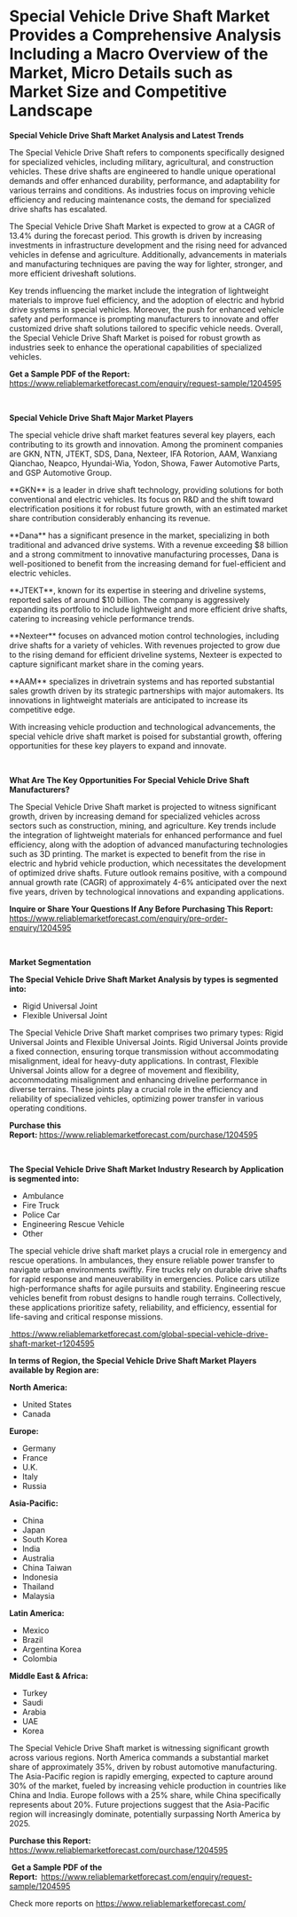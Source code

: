 <p><h1>Special Vehicle Drive Shaft Market Provides a Comprehensive Analysis Including a Macro Overview of the Market, Micro Details such as Market Size and Competitive Landscape</h1></p><p><strong>Special Vehicle Drive Shaft Market Analysis and Latest Trends</strong></p>
<p><p>The Special Vehicle Drive Shaft refers to components specifically designed for specialized vehicles, including military, agricultural, and construction vehicles. These drive shafts are engineered to handle unique operational demands and offer enhanced durability, performance, and adaptability for various terrains and conditions. As industries focus on improving vehicle efficiency and reducing maintenance costs, the demand for specialized drive shafts has escalated.</p><p>The Special Vehicle Drive Shaft Market is expected to grow at a CAGR of 13.4% during the forecast period. This growth is driven by increasing investments in infrastructure development and the rising need for advanced vehicles in defense and agriculture. Additionally, advancements in materials and manufacturing techniques are paving the way for lighter, stronger, and more efficient driveshaft solutions.</p><p>Key trends influencing the market include the integration of lightweight materials to improve fuel efficiency, and the adoption of electric and hybrid drive systems in special vehicles. Moreover, the push for enhanced vehicle safety and performance is prompting manufacturers to innovate and offer customized drive shaft solutions tailored to specific vehicle needs. Overall, the Special Vehicle Drive Shaft Market is poised for robust growth as industries seek to enhance the operational capabilities of specialized vehicles.</p></p>
<p><strong>Get a Sample PDF of the Report:&nbsp;</strong> <a href="https://www.reliablemarketforecast.com/enquiry/request-sample/1204595?utm_campaign=1890&utm_medium=2&utm_source=Github&utm_content=ia&utm_term=31122024&utm_id=special-vehicle-drive-shaft">https://www.reliablemarketforecast.com/enquiry/request-sample/1204595</a></p>
<p>&nbsp;</p>
<p><strong>Special Vehicle Drive Shaft Major Market Players</strong></p>
<p><p>The special vehicle drive shaft market features several key players, each contributing to its growth and innovation. Among the prominent companies are GKN, NTN, JTEKT, SDS, Dana, Nexteer, IFA Rotorion, AAM, Wanxiang Qianchao, Neapco, Hyundai-Wia, Yodon, Showa, Fawer Automotive Parts, and GSP Automotive Group.</p><p>**GKN** is a leader in drive shaft technology, providing solutions for both conventional and electric vehicles. Its focus on R&D and the shift toward electrification positions it for robust future growth, with an estimated market share contribution considerably enhancing its revenue.</p><p>**Dana** has a significant presence in the market, specializing in both traditional and advanced drive systems. With a revenue exceeding $8 billion and a strong commitment to innovative manufacturing processes, Dana is well-positioned to benefit from the increasing demand for fuel-efficient and electric vehicles.</p><p>**JTEKT**, known for its expertise in steering and driveline systems, reported sales of around $10 billion. The company is aggressively expanding its portfolio to include lightweight and more efficient drive shafts, catering to increasing vehicle performance trends.</p><p>**Nexteer** focuses on advanced motion control technologies, including drive shafts for a variety of vehicles. With revenues projected to grow due to the rising demand for efficient driveline systems, Nexteer is expected to capture significant market share in the coming years.</p><p>**AAM** specializes in drivetrain systems and has reported substantial sales growth driven by its strategic partnerships with major automakers. Its innovations in lightweight materials are anticipated to increase its competitive edge.</p><p>With increasing vehicle production and technological advancements, the special vehicle drive shaft market is poised for substantial growth, offering opportunities for these key players to expand and innovate.</p></p>
<p>&nbsp;</p>
<p><strong>What Are The Key Opportunities For Special Vehicle Drive Shaft Manufacturers?</strong></p>
<p><p>The Special Vehicle Drive Shaft market is projected to witness significant growth, driven by increasing demand for specialized vehicles across sectors such as construction, mining, and agriculture. Key trends include the integration of lightweight materials for enhanced performance and fuel efficiency, along with the adoption of advanced manufacturing technologies such as 3D printing. The market is expected to benefit from the rise in electric and hybrid vehicle production, which necessitates the development of optimized drive shafts. Future outlook remains positive, with a compound annual growth rate (CAGR) of approximately 4-6% anticipated over the next five years, driven by technological innovations and expanding applications.</p></p>
<p><strong>Inquire or Share Your Questions If Any Before Purchasing This Report:</strong> <a href="https://www.reliablemarketforecast.com/enquiry/pre-order-enquiry/1204595?utm_campaign=1890&utm_medium=2&utm_source=Github&utm_content=ia&utm_term=31122024&utm_id=special-vehicle-drive-shaft">https://www.reliablemarketforecast.com/enquiry/pre-order-enquiry/1204595</a></p>
<p>&nbsp;</p>
<p><strong>Market Segmentation</strong></p>
<p><strong>The Special Vehicle Drive Shaft Market Analysis by types is segmented into:</strong></p>
<p><ul><li>Rigid Universal Joint</li><li>Flexible Universal Joint</li></ul></p>
<p><p>The Special Vehicle Drive Shaft market comprises two primary types: Rigid Universal Joints and Flexible Universal Joints. Rigid Universal Joints provide a fixed connection, ensuring torque transmission without accommodating misalignment, ideal for heavy-duty applications. In contrast, Flexible Universal Joints allow for a degree of movement and flexibility, accommodating misalignment and enhancing driveline performance in diverse terrains. These joints play a crucial role in the efficiency and reliability of specialized vehicles, optimizing power transfer in various operating conditions.</p></p>
<p><strong>Purchase this Report:&nbsp;</strong><a href="https://www.reliablemarketforecast.com/purchase/1204595?utm_campaign=1890&utm_medium=2&utm_source=Github&utm_content=ia&utm_term=31122024&utm_id=special-vehicle-drive-shaft">https://www.reliablemarketforecast.com/purchase/1204595</a></p>
<p>&nbsp;</p>
<p><strong>The Special Vehicle Drive Shaft Market Industry Research by Application is segmented into:</strong></p>
<p><ul><li>Ambulance</li><li>Fire Truck</li><li>Police Car</li><li>Engineering Rescue Vehicle</li><li>Other</li></ul></p>
<p><p>The special vehicle drive shaft market plays a crucial role in emergency and rescue operations. In ambulances, they ensure reliable power transfer to navigate urban environments swiftly. Fire trucks rely on durable drive shafts for rapid response and maneuverability in emergencies. Police cars utilize high-performance shafts for agile pursuits and stability. Engineering rescue vehicles benefit from robust designs to handle rough terrains. Collectively, these applications prioritize safety, reliability, and efficiency, essential for life-saving and critical response missions.</p></p>
<p><a href="https://www.reliablemarketforecast.com/global-special-vehicle-drive-shaft-market-r1204595?utm_campaign=1890&utm_medium=2&utm_source=Github&utm_content=ia&utm_term=31122024&utm_id=special-vehicle-drive-shaft">&nbsp;https://www.reliablemarketforecast.com/global-special-vehicle-drive-shaft-market-r1204595</a></p>
<p><strong>In terms of Region, the Special Vehicle Drive Shaft Market Players available by Region are:</strong></p>
<p>
    <p> <strong> North America: </strong>
        <ul>
            <li>United States</li>
            <li>Canada</li>
        </ul>
        </p> 
    <p> <strong> Europe: </strong>
        <ul>
            <li>Germany</li>
            <li>France</li>
            <li>U.K.</li>
            <li>Italy</li>
            <li>Russia</li>
        </ul>
        </p> 
    <p> <strong> Asia-Pacific: </strong>
        <ul>
            <li>China</li>
            <li>Japan</li>
            <li>South Korea</li>
            <li>India</li>
            <li>Australia</li>
            <li>China Taiwan</li>
            <li>Indonesia</li>
            <li>Thailand</li>
            <li>Malaysia</li>
        </ul>
        </p> 
    <p> <strong> Latin America: </strong>
        <ul>
            <li>Mexico</li>
            <li>Brazil</li>
            <li>Argentina Korea</li>
            <li>Colombia</li>
        </ul>
        </p> 
    <p> <strong> Middle East & Africa: </strong>
        <ul>
            <li>Turkey</li>
            <li>Saudi</li>
            <li>Arabia</li>
            <li>UAE</li>
            <li>Korea</li>
        </ul>
    </p>
    </p>
<p><p>The Special Vehicle Drive Shaft market is witnessing significant growth across various regions. North America commands a substantial market share of approximately 35%, driven by robust automotive manufacturing. The Asia-Pacific region is rapidly emerging, expected to capture around 30% of the market, fueled by increasing vehicle production in countries like China and India. Europe follows with a 25% share, while China specifically represents about 20%. Future projections suggest that the Asia-Pacific region will increasingly dominate, potentially surpassing North America by 2025.</p></p>
<p><strong>Purchase this Report: </strong><a href="https://www.reliablemarketforecast.com/purchase/1204595?utm_campaign=1890&utm_medium=2&utm_source=Github&utm_content=ia&utm_term=31122024&utm_id=special-vehicle-drive-shaft">https://www.reliablemarketforecast.com/purchase/1204595</a></p>
<p>&nbsp;<strong>Get a Sample PDF of the Report:&nbsp;&nbsp;</strong><a href="https://www.reliablemarketforecast.com/enquiry/request-sample/1204595?utm_campaign=1890&utm_medium=2&utm_source=Github&utm_content=ia&utm_term=31122024&utm_id=special-vehicle-drive-shaft">https://www.reliablemarketforecast.com/enquiry/request-sample/1204595</a></p>
<p><strong></strong></p>
<p>Check more reports on <a href="https://www.reliablemarketforecast.com/?utm_campaign=1890&utm_medium=2&utm_source=Github&utm_content=ia&utm_term=31122024&utm_id=special-vehicle-drive-shaft">https://www.reliablemarketforecast.com/</a></p>